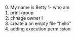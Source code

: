 0. My name is Betty
1- who am
2. print group
3. chnage owner I
4. create a an empty file "hello"
5. adding execution permission
